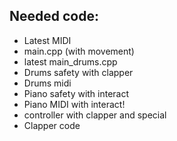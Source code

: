 ## Needed code:
* Latest MIDI
* main.cpp (with movement)
* latest main_drums.cpp
* Drums safety with clapper
* Drums midi
* Piano safety with interact
* Piano MIDI with interact!
* controller with clapper and special
* Clapper code